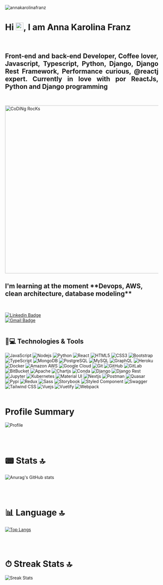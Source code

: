 <p align="left"><img src="https://komarev.com/ghpvc/?username=franzannakarolina" alt="annakarolinafranz" /></p>

<h1 align = "justify"> Hi <img src="https://media.giphy.com/media/hvRJCLFzcasrR4ia7z/giphy.gif" width="25px">, I am Anna Karolina Franz</h1></br>
<h2 align = "justify">Front-end and back-end Developer, Coffee lover, Javascript, Typescript, Python, Django, Django Rest Framework, Performance curious, @reactj expert. Currently in love with por ReactJs, Python and Django programming</h2></br>

<!-- ![](https://camo.githubusercontent.com/992babdffd8c74a1502de375fbdf7e4d54773242/68747470733a2f2f6d656469612e67697068792e636f6d2f6d656469612f53576f536b4e36447854737a71494b4571762f67697068792e676966) -->

<img src="https://github.com/SP-XD/SP-XD/blob/main/images/dev-working_rounded.gif?raw=true" href="https://github.com/sp-xd" alt="CoDiNg RocKs"  width="550"/><br>


<h2>
I'm learning at the moment **Devops, AWS, clean architecture, database modeling**
</h2> </br>

[![Linkedin Badge](https://img.shields.io/badge/-annakarolinafranz-red?style=flat-square&logo=Linkedin&logoColor=white&link=https://www.linkedin.com/in/anna-karolina-franz-b72242218/)](https://www.linkedin.com/in/anna-karolina-franz-b72242218/)</br>
[![Gmail Badge](https://img.shields.io/badge/-franz.karols@gmail.com-c14438?style=flat-square&logo=Gmail&logoColor=white&link=mailto:natansl@gmail.com)](mailto:franz.karols@gmail.com)</br>
</br>

## 🚀💻 Technologies & Tools

![JavaScript](https://img.shields.io/badge/-JavaScript-black?style=flat-square&logo=javascript)
![Nodejs](https://img.shields.io/badge/-Nodejs-black?style=flat-square&logo=Node.js)
![Python](https://img.shields.io/badge/-Python-black?style=flat-square&logo=Python)
![React](https://img.shields.io/badge/-React-black?style=flat-square&logo=react)
![HTML5](https://img.shields.io/badge/-HTML5-E34F26?style=flat-square&logo=html5&logoColor=white)
![CSS3](https://img.shields.io/badge/-CSS3-1572B6?style=flat-square&logo=css3)
![Bootstrap](https://img.shields.io/badge/-Bootstrap-563D7C?style=flat-square&logo=bootstrap)
![TypeScript](https://img.shields.io/badge/-TypeScript-007ACC?style=flat-square&logo=typescript)
![MongoDB](https://img.shields.io/badge/-MongoDB-black?style=flat-square&logo=mongodb)
![PostgreSQL](https://img.shields.io/badge/-PostgreSQL-336791?style=flat-square&logo=postgresql)
![MySQL](https://img.shields.io/badge/-MySQL-black?style=flat-square&logo=mysql)
![GraphQL](https://img.shields.io/badge/-GraphQL-E10098?style=flat-square&logo=graphql)
![Heroku](https://img.shields.io/badge/-Heroku-430098?style=flat-square&logo=heroku)
![Docker](https://img.shields.io/badge/-Docker-black?style=flat-square&logo=docker)
![Amazon AWS](https://img.shields.io/badge/Amazon%20AWS-232F3E?style=flat-square&logo=amazon-aws)
![Google Cloud](https://img.shields.io/badge/Google%20Cloud-black?style=flat-square&logo=google-cloud)
![Git](https://img.shields.io/badge/-Git-black?style=flat-square&logo=git)
![GitHub](https://img.shields.io/badge/-GitHub-181717?style=flat-square&logo=github)
![GitLab](https://img.shields.io/badge/-GitLab-FCA121?style=flat-square&logo=gitlab)
![BitBucket](https://img.shields.io/badge/-BitBucket-darkblue?style=flat-square&logo=bitbucket)
![Apache](https://img.shields.io/badge/Apache-D22128?style=flat-square&logo=apache)
![Chartjs](https://img.shields.io/badge/Chart.js-FF6384??style=flat-square&logo=chartdotjs)
![Conda](https://img.shields.io/badge/conda-342B029.svg?&style=flat-square&logo=anaconda)
![Django](https://img.shields.io/badge/Django-092E20?style=flat-square&logo=django&logoColor=green)
![Django Rest](https://img.shields.io/badge/django%20rest-ff1709?style=flat-square&logo=django&logoColor=white)
![Jupyter](https://img.shields.io/badge/Jupyter-F37626.svg?&style=flat-square&logo=Jupyter&logoColor=white)
![Kubernetes](https://img.shields.io/badge/kubernetes-326ce5.svg?&style=flat-square&logo=kubernetes&logoColor=white)
![Material UI](https://img.shields.io/badge/Material%20UI-007FFF?style=flat-square&logo=mui&logoColor=white)
![Nextjs](https://img.shields.io/badge/next.js-000000?style=flat-square&logo=nextdotjs&logoColor=white)
![Postman](https://img.shields.io/badge/Postman-FF6C37?style=flat-square&logo=Postman&logoColor=white)
![Quasar](https://img.shields.io/badge/Quasar-1976D2?style=flat-square&logo=quasar&logoColor=white)
![Pypi](https://img.shields.io/badge/pypi-3775A9?style=flat-square&logo=pypi&logoColor=white)
![Redux](https://img.shields.io/badge/Redux-593D88?style=flat-square&logo=redux&logoColor=white)
![Sass](https://img.shields.io/badge/Sass-CC6699?style=flat-square&logo=sass&logoColor=white)
![Storybook](https://img.shields.io/badge/storybook-FF4785?style=flat-square&logo=storybook&logoColor=white)
![Styled Component](https://img.shields.io/badge/styled--components-DB7093?style=flat-square&logo=styled-components&logoColor=white)
![Swagger](https://img.shields.io/badge/Swagger-85EA2D?style=flat-square&logo=Swagger&logoColor=white)
![Tailwind CSS](https://img.shields.io/badge/Tailwind_CSS-38B2AC?style=flat-square&logo=tailwind-css&logoColor=white)
![Vuejs](https://img.shields.io/badge/Vue.js-35495E?style=flat-square&logo=vuedotjs&logoColor=4FC08D)
![Vuetify](https://img.shields.io/badge/Vuetify-1867C0?style=flat-square&logo=vuetify&logoColor=white)
![Webpack](https://img.shields.io/badge/Webpack-8DD6F9?style=flat-square&logo=Webpack&logoColor=white)
</br>
</br>

# Profile Summary

![Profile](https://github-profile-summary-cards.vercel.app/api/cards/profile-details?username=franzannakarolina&theme=vue)

</br>
</br>

# 📟 Stats 🔝

![Anurag's GitHub stats](https://github-readme-stats.vercel.app/api?username=franzannakarolina&show_icons=true&theme=radical)


</br>
</br>

# 📊 Language 🔝

[![Top Langs](https://github-readme-stats.vercel.app/api/top-langs/?username=franzannakarolina&layout=compact)](https://github.com/franzannakarolina/github-readme-stats)

</br>
</br>

# ⏱ Streak Stats 🔝

![Sreak Stats](https://github-readme-streak-stats.herokuapp.com/?user=franzannakarolina)
